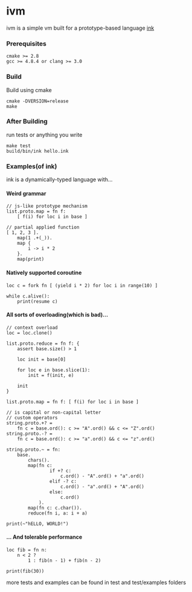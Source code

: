 # ivm
ivm is a simple vm built for a prototype-based language [ink](https://github.com/rod-lin/ink "ink")
<br>
### Prerequisites
    cmake >= 2.8
	gcc >= 4.8.4 or clang >= 3.0

### Build
Build using cmake

	cmake -DVERSION=release
	make

### After Building
run tests or anything you write

	make test
	build/bin/ink hello.ink

### Examples(of ink)
ink is a dynamically-typed language with...

#### Weird grammar
	
	// js-like prototype mechanism
	list.proto.map = fn f:
		[ f(i) for loc i in base ]

	// partial applied function
	[ 1, 2, 3 ].
		map(1 .+(_)).
		map {
			i -> i * 2
		}.
		map(print)


#### Natively supported coroutine

	loc c = fork fn [ (yield i * 2) for loc i in range(10) ]
	
	while c.alive():
		print(resume c)


#### All sorts of overloading(which is bad)...

	// context overload
	loc = loc.clone()

	list.proto.reduce = fn f: {
		assert base.size() > 1

		loc init = base[0]
		
		for loc e in base.slice(1):
			init = f(init, e)

		init
	}

	list.proto.map = fn f: [ f(i) for loc i in base ]

	// is capital or non-capital letter
	// custom operators
	string.proto.+? =
		fn c = base.ord(): c >= "A".ord() && c <= "Z".ord()
	string.proto.-? =
		fn c = base.ord(): c >= "a".ord() && c <= "z".ord()

	string.proto.~ = fn:
		base.
			chars().
			map(fn c:
					if +? c:
						c.ord() - "A".ord() + "a".ord()
					elif -? c:
						c.ord() - "a".ord() + "A".ord()
					else:
						c.ord()
				).
			map(fn c: c.char()).
			reduce(fn i, a: i + a)

	print(~"hELLO, WORLD!")

#### ... And tolerable performance
	
	loc fib = fn n:
		n < 2 ?
			1 : fib(n - 1) + fib(n - 2)

	print(fib(30))

more tests and examples can be found in test and test/examples folders
